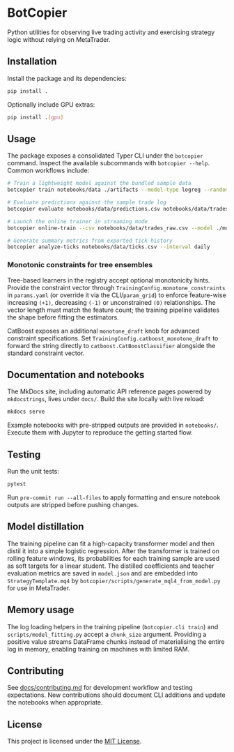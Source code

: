 # BotCopier

Python utilities for observing live trading activity and exercising strategy logic without relying on MetaTrader.

## Installation

Install the package and its dependencies:

```bash
pip install .
```

Optionally include GPU extras:

```bash
pip install .[gpu]
```

## Usage

The package exposes a consolidated Typer CLI under the ``botcopier`` command.
Inspect the available subcommands with ``botcopier --help``. Common workflows
include:

```bash
# Train a lightweight model against the bundled sample data
botcopier train notebooks/data ./artifacts --model-type logreg --random-seed 7

# Evaluate predictions against the sample trade log
botcopier evaluate notebooks/data/predictions.csv notebooks/data/trades_raw.csv --window 900

# Launch the online trainer in streaming mode
botcopier online-train --csv notebooks/data/trades_raw.csv --model ./models/latest/model.json

# Generate summary metrics from exported tick history
botcopier analyze-ticks notebooks/data/ticks.csv --interval daily
```

### Monotonic constraints for tree ensembles

Tree-based learners in the registry accept optional monotonicity hints. Provide
the constraint vector through ``TrainingConfig.monotone_constraints`` in
``params.yaml`` (or override it via the CLI/``param_grid``) to enforce
feature-wise increasing ``(+1)``, decreasing ``(-1)`` or unconstrained ``(0)``
relationships. The vector length must match the feature count; the training
pipeline validates the shape before fitting the estimators.

CatBoost exposes an additional ``monotone_draft`` knob for advanced constraint
specifications. Set ``TrainingConfig.catboost_monotone_draft`` to forward the
string directly to ``catboost.CatBoostClassifier`` alongside the standard
constraint vector.

## Documentation and notebooks

The MkDocs site, including automatic API reference pages powered by
``mkdocstrings``, lives under ``docs/``. Build the site locally with live reload:

```bash
mkdocs serve
```

Example notebooks with pre-stripped outputs are provided in ``notebooks/``.
Execute them with Jupyter to reproduce the getting started flow.

## Testing

Run the unit tests:

```bash
pytest
```

Run ``pre-commit run --all-files`` to apply formatting and ensure notebook
outputs are stripped before pushing changes.

## Model distillation

The training pipeline can fit a high-capacity transformer model and then
distil it into a simple logistic regression.  After the transformer is trained
on rolling feature windows, its probabilities for each training sample are used
as soft targets for a linear student.  The distilled coefficients and teacher
evaluation metrics are saved in ``model.json`` and are embedded into
``StrategyTemplate.mq4`` by ``botcopier/scripts/generate_mql4_from_model.py`` for use in
MetaTrader.

## Memory usage

The log loading helpers in the training pipeline (`botcopier.cli train`) and
`scripts/model_fitting.py` accept a `chunk_size` argument. Providing a positive
value streams DataFrame chunks instead of materialising the entire log in
memory, enabling training on machines with limited RAM.

## Contributing

See [docs/contributing.md](docs/contributing.md) for development workflow and
testing expectations. New contributions should document CLI additions and update
the notebooks when appropriate.

## License

This project is licensed under the [MIT License](LICENSE).
